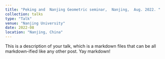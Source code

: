 ```yaml
---
title: "Peking and  Nanjing Geometric seminar,  Nanjing,  Aug. 2022. "
collection: talks
type: "Talk"
venue: "Nanjing University"
date: 2022-08
location: "Nanjing, China"
---
```


This is a description of your talk, which is a markdown files that can be all markdown-ified like any other post. Yay markdown!
